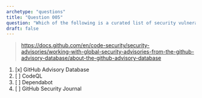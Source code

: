 ```yaml
---
archetype: "questions"
title: "Question 005"
question: "Which of the following is a curated list of security vulnerabilities found in open source projects?"
draft: false
---
```



> https://docs.github.com/en/code-security/security-advisories/working-with-global-security-advisories-from-the-github-advisory-database/about-the-github-advisory-database
1. [x] GitHub Advisory Database
1. [ ] CodeQL
1. [ ] Dependabot
1. [ ] GitHub Security Journal
